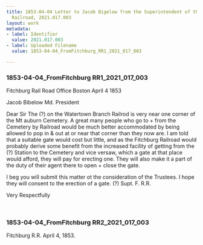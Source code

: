 ```yaml
---
title: 1853-04-04 Letter to Jacob Bigelow from the Superintendent of the Fitchburg
  Railroad, 2021.017.003
layout: work
metadata:
- label: Identifier
  value: 2021.017.003
- label: Uploaded Filename
  value: 1853-04-04_FromFitchburg_RR1_2021_017_003

---
```

<div class="pages">
<div id="page-1810925">
<h3><a name="page-1810925">1853-04-04_FromFitchburg RR1_2021_017_003</a></h3>
<div class="page-content">
<p>Fitchburg Rail Road Office<span class='line-break'> </span>Boston April 4 1853</p>
<p>Jacob Bibelow Md.<span class='line-break'> </span>President</p>
<p>Dear Sir<span class='line-break'> </span>The (?) on the<span class='line-break'> </span>Watertown Branch Railrod is very near one corner of the<span class='line-break'> </span>Mt auburn Cemetery. A great many people who go<span class='line-break'> </span>to + from the Cemetery by Railroad would be much better accommodated<span class='line-break'> </span>by being allowed to pop in  &amp;  out at or near that corner than they <span class='line-break'> </span>now are. I am told that a suitable gate would cost but little,<span class='line-break'> </span>and as the Fitchburg Railroad would probably derive some benefit<span class='line-break'> </span>from the increased facility of getting from the (?) Station to <span class='line-break'> </span>the Cemetery and vice versaw, which a gate at that place would afford,<span class='line-break'> </span>they will pay for erecting one. They will also make it a part <span class='line-break'> </span>of the duty of their agent there to open + close the gate.</p>
<p>I beg you will submit this matter ot the consideration of the Trustees.<span class='line-break'> </span>I hope they will consent to the erection of a gate.<span class='line-break'> </span>(?) Supt. F. R.R.</p>
<p>Very Respectfully<span class='line-break'> </span></p>
</div>
</div>
<br />
<div id="page-1810926">
<h3><a name="page-1810926">1853-04-04_FromFitchburg RR2_2021_017_003</a></h3>
<div class="page-content">
<p>Fitchburg R.R.<span class='line-break'> </span>April 4, 1853.</p>
</div>
</div>
<br />
</div>
